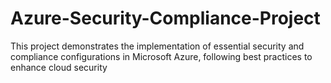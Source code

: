 # Azure-Security-Compliance-Project
This project demonstrates the implementation of essential security and compliance configurations in Microsoft Azure, following best practices to enhance cloud security
